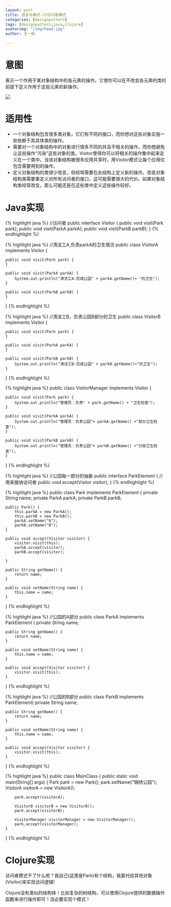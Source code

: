 ```yaml
---
layout: post
title: 语言与模式-22访问者模式
categories: [designpattern]
tags: [designpattern,java,clojure]
avatarimg: "/img/head.jpg"
author: 王一帆

---
```

# 意图

表示一个作用于某对象结构中的各元素的操作。它使你可以在不改变各元素的类的前提下定义作用于这些元素的新操作。

![]({{site.IMG_PATH}}/assets/designpattern/visitor.jpg)

# 适用性

- 一个对象结构包含很多类对象，它们有不同的接口，而你想对这些对象实施一些依赖于其具体类的操作。
- 需要对一个对象结构中的对象进行很多不同的并且不相关的操作，而你想避免让这些操作“污染”这些对象的类。Visitor使得你可以将相关的操作集中起来定义在一个类中。当该对象结构被很多应用共享时，用Visitor模式让每个应用仅包含需要用到的操作。
- 定义对象结构的类很少改变，但经常需要在此结构上定义新的操作。改变对象结构类需要重定义对所有访问者的接口，这可能需要很大的代价。如果对象结构类经常改变，那么可能还是在这些类中定义这些操作较好。

# Java实现

{% highlight java %}
//访问者
public interface Visitor {
	public void visit(Park park);
	public void visit(ParkA parkA);
	public void visit(ParkB parkB);
}
{% endhighlight %}

{% highlight java %}
//清洁工A,负责parkA的卫生情况
public class VisitorA implements Visitor {

	public void visit(Park park) {
	}

	public void visit(ParkA parkA) {
		System.out.println("清洁工A:完成公园" + parkA.getName()+ "的卫生");
	}

	public void visit(ParkB parkB) {
	}
}
{% endhighlight %}

<!-- more -->

{% highlight java %}
//清洁工B，负责公园B部分的卫生
public class VisitorB implements Visitor {

	public void visit(Park park) {
	}

	public void visit(ParkA parkA) {
	}

	public void visit(ParkB parkB) {
		System.out.println("清洁工B:完成公园" + parkB.getName()+"的卫生");
	}
}
{% endhighlight %}

{% highlight java %}
public class VisitorManager implements Visitor {

	public void visit(Park park) {
		System.out.println("管理员：负责" + park.getName() + "卫生检查");
	}

	public void visit(ParkA parkA) {
		System.out.println("管理员：负责公园"+ parkA.getName() +"部分卫生检查");
	}

	public void visit(ParkB parkB) {
		System.out.println("管理员：负责公园"+ parkB.getName() +"分部卫生检查");
	}
}
{% endhighlight %}

{% highlight java %}
//公园每一部分的抽象
public interface ParkElement {
	//用来接纳访问者
	public void accept(Visitor visitor);
}
{% endhighlight %}

{% highlight java %}
public class Park implements ParkElement {
	private String name;
	private ParkA parkA;
	private ParkB parkB;

	public Park() {
		this.parkA = new ParkA();
		this.parkB = new ParkB();
		parkA.setName("A");
		parkB.setName("B");
	}

	public void accept(Visitor visitor) {
		visitor.visit(this);
		parkA.accept(visitor);
		parkB.accept(visitor);

	}

	public String getName() {
		return name;
	}

	public void setName(String name) {
		this.name = name;
	}
}
{% endhighlight %}

{% highlight java %}
//公园的A部分
public class ParkA implements ParkElement {
	private String name;

	public String getName() {
		return name;
	}

	public void setName(String name) {
		this.name = name;
	}

	public void accept(Visitor visitor) {
		visitor.visit(this);
	}
}
{% endhighlight %}

{% highlight java %}
//公园的B部分
public class ParkB implements ParkElement{
	private String name;

	public String getName() {
		return name;
	}

	public void setName(String name) {
		this.name = name;
	}

	public void accept(Visitor visitor) {
		visitor.visit(this);
	}
}
{% endhighlight %}

{% highlight java %}
public class MainClass {
	public static void main(String[] args) {
		Park park = new Park();
		park.setName("锦绣公园");
		VisitorA visitorA = new VisitorA();

		park.accept(visitorA);

		VisitorB visitorB = new VisitorB();
		park.accept(visitorB);

		VisitorManager visitorManager = new VisitorManager();
		park.accept(visitorManager);
	}
}
{% endhighlight %}

# Clojure实现

访问者模式干了什么呢？我自己(这里是Park)有个结构，我委托给其他对象(Visitor)来实现访问逻辑!

Clojure没有类似的结构体！比如复杂的树结构，可以使用Clojure提供的数据操作函数来进行操作即可！没必要实现个模式！
